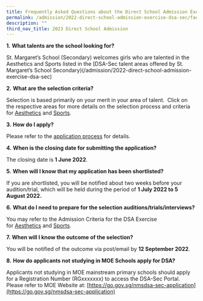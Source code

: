 ```yaml
---
title: Frequently Asked Questions about the Direct School Admission Exercise
permalink: /admission/2022-direct-school-admission-exercise-dsa-sec/faq-about-dsa/
description: ""
third_nav_title: 2023 Direct School Admission
---
```

**1.** **What talents are the school looking for?**

St. Margaret’s School (Secondary) welcomes girls who are talented in the Aesthetics and Sports listed in the [DSA-Sec talent areas offered by St. Margaret’s School Secondary)(/admission/2022-direct-school-admission-exercise-dsa-sec)

**2.** **What are the selection criteria?**

Selection is based primarily on your merit in your area of talent.  Click on the respective areas for more details on the selection process and criteria for [Aesthetics](/admission/2022-direct-school-admission-exercise-dsa-sec/admission-criteria-for-dsa-aesthetics) and [Sports](/admission/2022-direct-school-admission-exercise-dsa-sec/admission-criteria-for-dsa-exercise-sports).

**3.** **How do I apply?**

Please refer to the [application process](/admission/2022-direct-school-admission-exercise-dsa-sec) for details.

**4.** **When is the closing date for submitting the application?**

The closing date is **1 June 2022**.

**5.** **When will I know that my application has been shortlisted?**

If you are shortlisted, you will be notified about two weeks before your audition/trial, which will be held during the period of **1 July 2022 to 5 August 2022.**

**6.** **What do I need to prepare for the selection auditions/trials/interviews?**

You may refer to the Admission Criteria for the DSA Exercise for [Aesthetics](/admission/2022-direct-school-admission-exercise-dsa-sec/admission-criteria-for-dsa-aesthetics) and [Sports](/admission/2022-direct-school-admission-exercise-dsa-sec/admission-criteria-for-dsa-exercise-sports).

**7.** **When will I know the outcome of the selection?**

You will be notified of the outcome via post/email by **12 September 2022**.

**8.** **How do applicants not studying in MOE Schools apply for DSA?**

Applicants not studying in MOE mainstream primary schools should apply for a Registration Number (RGxxxxxxx) to access the DSA-Sec Portal. Please refer to MOE Website at: [https://go.gov.sg/nmsdsa-sec-application](https://go.gov.sg/nmsdsa-sec-application)